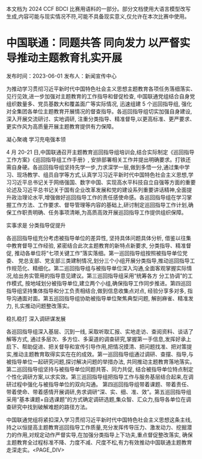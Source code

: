 本文档为 2024 CCF BDCI 比赛用语料的一部分。部分文档使用大语言模型改写生成,内容可能与现实情况不符,可能不具备现实意义,仅允许在本次比赛中使用。

# 中国联通：同题共答 同向发力 以严督实导推动主题教育扎实开展

发布时间：2023-06-01 发布人：新闻宣传中心

为推动学习贯彻习近平新时代中国特色社会主义思想主题教育各项任务落细落实、见行见效,进一步加强对主题教育的工作指导和督促检查, 中国联通党组结合自身党组织数量多、党员基数大和覆盖面广等实际情况, 迅速组建 5 个巡回指导组, 强化对全集团各单位主题教育开展情况的督查指导。各巡回指导组切实加强自身建设, 深入开展交流研讨、实地调研, 注重分类指导、精准督导,以更高标准、更严要求、更实作风为高质量开展主题教育提供有力保障。

凝心聚魂 学习充电强本领

4 月 20-21 日,中国联通召开主题教育巡回指导组培训会,结合实际制定《巡回指导工作方案》《巡回指导组工作手册》, 安排部署相关工作并提出明确要求。打铁还需自身硬。各巡回指导组坚持先学一步,力求深学一层,做到多悟一分,通过集中学习、现场教学、组员自学等方式,认真学习习近平新时代中国特色社会主义思想,学习习近平总书记关于网络强国、数字中国、实现高水平科技自立自强等方面的重要论述及习近平总书记关于国有企业改革发展和党的建设系列重要讲话精神,全面提升政治理论水平,增强做好巡回指导工作的责任感使命感。各巡回指导组在学习掌握工作方法、工作要求、督导管理等内容的基础上,研讨制定巡回指导工作计划,确保工作职责明确、任务事项清晰,为高质高效开展巡回指导工作提供组织保障。

实事求是 分类指导促提升

各巡回指导组充分考虑被指导单位的差异性, 坚持具体问题具体分析, 借鉴以往集中教育督导工作经验, 紧密结合此次主题教育的新特点新要求, 分类指导、精准督促, 推动各单位将“七项关键工作”落实落细。第一巡回指导组按照被指导单位党委、 党总支部、党支部三类建制情况,划分三个小组开展分类指导,推动巡回指导工作规范化、精细化。第二巡回指导组与被指导单位深入沟通,全面客观掌握实际情况,给出务实管用的指导意见建议。第三巡回指导组采用“统筹各方 分工协调”的工作模式, 按地域划分被指导单位,建立两个小组,确保指导工作同步推进。第四巡回指导组坚持集体指导和分工负责相结合,做到信息收集点对点, 经验分享多对多, 指导沟通面对面。第五巡回指导组协助被指导单位聚焦典型问题, 解剖麻雀、精准发力, 扎实推动问题整改落实。

稳扎稳打 深入调研谋发展

各巡回指导组深入基层、沉到一线, 采取听取汇报、实地走访、查阅资料、谈话了解等方式, 通过多层次、多方位、多渠道的调查研究,掌握第一手信息,发挥好承上启下、帮助促进、把关督导和宣传引导作用,把情况摸清、把问题找准、把对策提实,推动主题教育取得实实在在的成效。第一巡回指导组通过调研、查摆、指导,与被指导单位一起研究问题,探讨解决问题的举措办法, 共同推动主题教育落地落实。第二巡回指导组坚持与被指导单位同题共答、同力共促, 结合被指导单位特点制定个性化调研方案,以求实效。第三巡回指导组把指导工作与服务基层结合起来,在调研过程中强化与被指导单位的双向沟通。 第四巡回指导组带着课题、带着责任、带着使命、带着感情开展调研,务求调研“深、实、细、准、效”。第五巡回指导组采用“基本课题+自选课题”的方式确定调研选题,集众智、汇众力,指导各单位在调查研究中找到破解难题的路径方法。

中国联通党组将紧扣深入学习贯彻习近平新时代中国特色社会主义思想这条主线,持之以恒提高主题教育巡回指导工作质量,充分发挥传导压力、激发动力、挖掘潜力的作用,对规定动作严督实导,在加强分类指导上下功夫,重点督促整改落实, 确保主题教育全过程标准不降、力度不减、尺度不松,有力有效推动中国联通主题教育走深走实。<PAGE_DIV> 